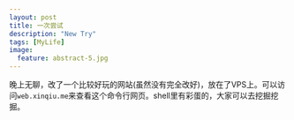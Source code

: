 ```yaml
---
layout: post
title: 一次尝试
description: "New Try"
tags: [MyLife]
image:
  feature: abstract-5.jpg
---
```


晚上无聊，改了一个比较好玩的网站(虽然没有完全改好)，放在了VPS上。可以访问`web.xinqiu.me`来查看这个命令行网页。shell里有彩蛋的，大家可以去挖掘挖掘。